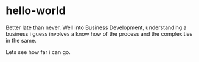 # hello-world
Better late than never.
Well into Business Development,
understanding a business i guess involves a know how of the process and the complexities in the same.


Lets see how far i can go.
